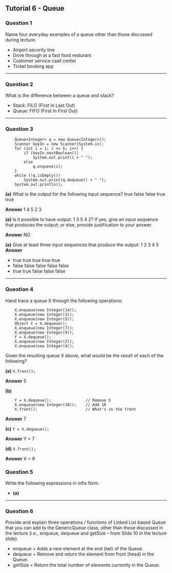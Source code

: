 ## Tutorial 6 - Queue

### Question 1

Name four everyday examples of a queue other than those discussed during lecture.

- Airport security line
- Drive through at a fast food resturant
- Customer service caall center
- Ticket booking app

---

### Question 2

What is the difference between a queue and stack?

- Stack: FILO (First In Last Out)
- Queue: FIFO (First In First Out)

---

### Question 3

```
    Queue<Integer> q = new Queue<Integer>();
    Scanner keyIn = new Scanner(System.in);
    for (int i = 1; i <= 5; i++) {
        if (keyIn.nextBoolean())
            System.out.print(i + " ");
        else
            q.enqueue(i);
    }
    while (!q.isEmpty())
        System.out.print(q.dequeue() + " ");
    System.out.println();
```

**(a)** What is the output for the following input sequence?
true false false true true

**Answer**
1 4 5 2 3

**(a)** Is it possible to have output: 1 3 5 4 2? If yes, give an input sequence that produces the
output; or else, provide justification to your answer.

**Answer**
NO

**(a)** Give at least three input sequences that produce the output: 1 2 3 4 5
**Answer**

- true true true true true
- false false false false false
- true true false false false

---

### Question 4

Hand trace a queue X through the following operations:

```
    X.enqueue(new Integer(14));
    X.enqueue(new Integer(3));
    X.enqueue(new Integer(5));
    Object Y = X.dequeue();
    X.enqueue(new Integer(7));
    X.enqueue(new Integer(9));
    Y = X.dequeue();
    X.enqueue(new Integer(2));
    X.enqueue(new Integer(4));
```

Given the resulting queue X above, what would be the result of each of the following?

**(a)**
`X.front();`

**Answer** 5

**(b)**

```
    Y = X.dequeue();               // Remove 5
    X.enqueue(new Integer(10));    // Add 10
    X.front();                     // What's in the front
```

**Answer** 7

**(c)**
`Y = X.dequeue();`

**Answer** Y = 7

**(d)**
`X.front();`

**Answer** X = 9

### Question 5

Write the following expressions in infix form:

- **(a)**

---

### Question 6

Provide and explain three operations / functions of Linked List based Queue that you can add
to the GenericQueue class, other than those discussed in the lecture (i.e., enqueue, dequeue
and getSize – from Slide 10 in the lecture slide).

- enqueue = Adds a new element at the end (tail) of the Queue.
- dequeue = Remove and return the element from front (head) in the Queue.
- getSize = Return the total number of elements currently in the Queue.
